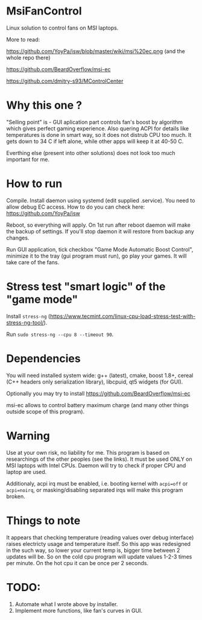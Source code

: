# MsiFanControl
Linux solution to control fans on MSI laptops.


More to read:

https://github.com/YoyPa/isw/blob/master/wiki/msi%20ec.png
(and the whole repo there)

https://github.com/BeardOverflow/msi-ec

https://github.com/dmitry-s93/MControlCenter

# Why this one ?

"Selling point" is - GUI aplication part controls fan's boost by algorithm which gives perfect gaming experience. Also quering ACPI for details like temperatures is done in smart way, so it does not distrub CPU too much. It gets down to 34 C if left alone, while other apps will keep it at 40-50 C.

Everthing else (present into other solutions) does not look too much important for me.

# How to run

Compile.
Install daemon using systemd (edit supplied .service). You need to allow debug EC access. How to do you can check here:
https://github.com/YoyPa/isw

Reboot, so everything will apply. On 1st run after reboot daemon will make the backup of settings. If you'll stop daemon it will restore from backup any changes.

Run GUI application, tick checkbox "Game Mode Automatic Boost Control", minimize it to the tray (gui program must run), go play your games. It will take care of the fans.

# Stress test "smart logic" of the "game mode"
Install `stress-ng` (https://www.tecmint.com/linux-cpu-load-stress-test-with-stress-ng-tool/).

Run `sudo stress-ng --cpu 8 --timeout 90`.

# Dependencies

You will need installed system wide: g++ (latest), cmake, boost 1.8+, cereal (C++ headers only serialization library), libcpuid, qt5 widgets (for GUI).

Optionally you may try to install https://github.com/BeardOverflow/msi-ec

msi-ec allows to control battery maximum charge (and many other things outside scope of this program).

# Warning
Use at your own risk, no liability for me. This program is based on researchings of the other peoples (see the links). It must be used ONLY on MSI laptops with Intel CPUs. Daemon will try to check if proper CPU and laptop are used.

Additionaly, acpi irq must be enabled, i.e. booting kernel with `acpi=off` or `acpi=noirq`, or masking/disabling separated irqs will make this program broken.

# Things to note
It appears that checking temperature (reading values over debug interface) raises electricty usage and temperature itself. So this app was redesigned in the such way, so lower your current temp is, bigger time between 2 updates will be. So on the cold cpu program will update values 1-2-3 times per minute. On the hot cpu it can be once per 2 seconds.

# TODO:
1. Automate what I wrote above by installer.
2. Implement more functions, like fan's curves in GUI.
